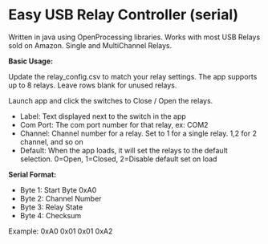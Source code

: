 # Easy USB Relay Controller (serial)
Written in java using OpenProcessing libraries.  Works with most USB Relays sold on Amazon.  Single and MultiChannel Relays.

**Basic Usage:**

Update the relay_config.csv to match your relay settings.  The app supports up to 8 relays.  Leave rows blank for unused relays. 

Launch app and click the switches to Close / Open the relays.

- Label: Text displayed next to the switch in the app
- Com Port: The com port number for that relay, ex: COM2
- Channel: Channel number for a relay.  Set to 1 for a single relay. 1,2 for 2 channel, and so on
- Default: When the app loads, it will set the relays to the default selection.  0=Open, 1=Closed, 2=Disable default set on load


**Serial Format:**

* Byte 1: Start Byte 0xA0
* Byte 2: Channel Number
* Byte 3: Relay State
* Byte 4: Checksum

Example: 0xA0 0x01 0x01 0xA2
